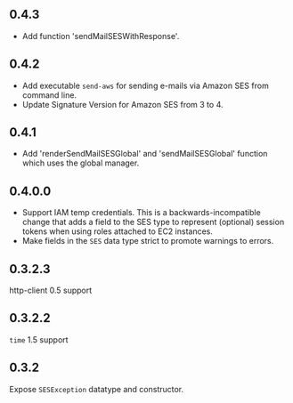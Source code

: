 ## 0.4.3

* Add function 'sendMailSESWithResponse'.

## 0.4.2

* Add executable `send-aws` for sending e-mails via Amazon SES from command line.
* Update Signature Version for Amazon SES from 3 to 4.

## 0.4.1

* Add 'renderSendMailSESGlobal' and 'sendMailSESGlobal' function which uses the global manager.

## 0.4.0.0

* Support IAM temp credentials. This is a backwards-incompatible change that adds
  a field to the SES type to represent (optional) session tokens when using roles
  attached to EC2 instances.
* Make fields in the `SES` data type strict to promote warnings to errors.

## 0.3.2.3

http-client 0.5 support

## 0.3.2.2

`time` 1.5 support

## 0.3.2

Expose `SESException` datatype and constructor.
